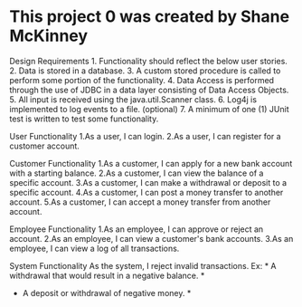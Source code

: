 <h1>This project 0 was created by Shane McKinney </h1>
<title> requirements: </title>

<p>Design Requirements
1. Functionality should reflect the below user stories. 
2. Data is stored in a database. 
3. A custom stored procedure is called to perform some portion of the functionality. 
4. Data Access is performed through the use of JDBC in a data layer consisting of Data Access Objects. 
5. All input is received using the java.util.Scanner class. 
6. Log4j is implemented to log events to a file. (optional)
7. A minimum of one (1) JUnit test is written to test some functionality. 

User Functionality
1.As a user, I can login.
2.As a user, I can register for a customer account.

Customer Functionality
1.As a customer, I can apply for a new bank account with a starting balance.
2.As a customer, I can view the balance of a specific account.
3.As a customer, I can make a withdrawal or deposit to a specific account.
4.As a customer, I can post a money transfer to another account.
5.As a customer, I can accept a money transfer from another account.

Employee Functionality
1.As an employee, I can approve or reject an account.
2.As an employee, I can view a customer's bank accounts.
3.As an employee, I can view a log of all transactions.

System Functionality
As the system, I reject invalid transactions. 
Ex: * A withdrawal that would result in a negative balance. *
* A deposit or withdrawal of negative money. *
</p>
